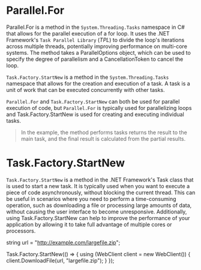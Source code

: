 # Parallel.For

Parallel.For is a method in the `System.Threading.Tasks` namespace in C# that allows for the parallel execution of a for loop. It uses the .NET Framework's `Task Parallel Library` (_TPL_) to divide the loop's iterations across multiple threads, potentially improving performance on multi-core systems. The method takes a ParallelOptions object, which can be used to specify the degree of parallelism and a CancellationToken to cancel the loop.

`Task.Factory.StartNew` is a method in the `System.Threading.Tasks` namespace that allows for the creation and execution of a task. A task is a unit of work that can be executed concurrently with other tasks.

`Parallel.For` and `Task.Factory.StartNew` can both be used for parallel execution of code, but `Parallel.For` is typically used for parallelizing loops and Task.Factory.StartNew is used for creating and executing individual tasks.

> In the example, the method performs tasks returns the result to the main task, and the final result is calculated from the partial results.

# Task.Factory.StartNew

`Task.Factory.StartNew` is a method in the .NET Framework's Task class that is used to start a new task. It is typically used when you want to execute a piece of code asynchronously, without blocking the current thread. This can be useful in scenarios where you need to perform a time-consuming operation, such as downloading a file or processing large amounts of data, without causing the user interface to become unresponsive. Additionally, using Task.Factory.StartNew can help to improve the performance of your application by allowing it to take full advantage of multiple cores or processors.

string url = "http://example.com/largefile.zip";

Task.Factory.StartNew(() =>
{
    using (WebClient client = new WebClient())
    {
        client.DownloadFile(url, "largefile.zip");
    }
});
